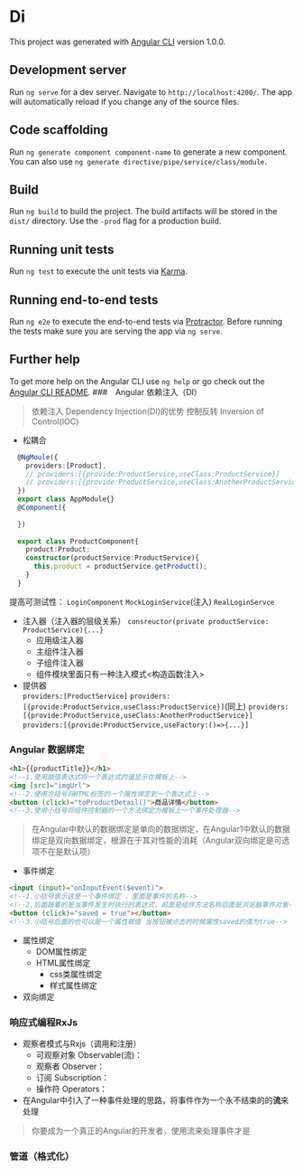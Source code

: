 # Di

This project was generated with [Angular CLI](https://github.com/angular/angular-cli) version 1.0.0.

## Development server

Run `ng serve` for a dev server. Navigate to `http://localhost:4200/`. The app will automatically reload if you change any of the source files.

## Code scaffolding

Run `ng generate component component-name` to generate a new component. You can also use `ng generate directive/pipe/service/class/module`.

## Build

Run `ng build` to build the project. The build artifacts will be stored in the `dist/` directory. Use the `-prod` flag for a production build.

## Running unit tests

Run `ng test` to execute the unit tests via [Karma](https://karma-runner.github.io).

## Running end-to-end tests

Run `ng e2e` to execute the end-to-end tests via [Protractor](http://www.protractortest.org/).
Before running the tests make sure you are serving the app via `ng serve`.

## Further help

To get more help on the Angular CLI use `ng help` or go check out the [Angular CLI README](https://github.com/angular/angular-cli/blob/master/README.md).
###　Angular 依赖注入（DI）
> 依赖注入 Dependency Injection(DI)的优势 
> 控制反转 Inversion of Control(IOC)
* 松耦合
```typescript
  @NgMoule({
    providers:[Product],
    // providers:[{provide:ProductService,useClass:ProductService}]
    // providers:[{provide:ProductService,useClass:AnotherProductService}]
  })
  export class AppModule{}
  @Component({
  
  })
  
  export class ProductComponent{
    product:Product;
    constructor(productService:ProductService){
      this.product = productService.getProduct();
    }
  }
```
 提高可测试性： `LoginComponent` `MockLoginService`(注入) `RealLoginServce`
* 注入器（注入器的层级关系）
  `consreuctor(private productService: ProductService){...}`
	* 应用级注入器
	* 主组件注入器
	* 子组件注入器
	* 组件模块里面只有一种注入模式<构造函数注入>
* 提供器  
  `providers:[ProductService]`
  `providers:[{provide:ProductService,useClass:ProductService}]`(同上)
  `providers:[{provide:ProductService,useClass:AnotherProductService}]`
  `providers:[{provide:ProductService,useFactory:()=>{...}]`
  
  
### Angular 数据绑定
```html
<h1>{{productTitle}}</h1> 
<!--1.使用插值表达式将一个表达式的值显示在模板上-->
<img [src]="imgUrl">
<!--2.使用方括号将HTML标签的一个属性绑定到一个表达式上-->
<button (click)="toProductDetail()">商品详情</button>
<!--3.使用小括号将组件控制器的一个方法绑定为模板上一个事件处理器-->
```
> 在Angular中默认的数据绑定是单向的数据绑定，在Angular1中默认的数据绑定是双向数据绑定，根源在于其对性能的消耗（Angular双向绑定是可选项不在是默认项）

* 事件绑定
```html
<input (input)="onInputEvent($event)">
<!--1.小括号表示这是一个事件绑定 ，里面是事件的名称-->
<!--2.后面跟着的是当事件发生时执行的表达式，前面是组件方法名称后面是浏览器事件对象-->
<button (click)="saved = true"></button>
<!--3.小括号后面的也可以是一个属性赋值 当按钮被点击的时候属性saved的值为true-->
```
* 属性绑定
  * DOM属性绑定
  * HTML属性绑定
    * css类属性绑定
    * 样式属性绑定
* 双向绑定
### 响应式编程RxJs
* 观察者模式与Rxjs（调用和注册）
  * 可观察对象 Observable(流)：
  * 观察者 Observer：
  * 订阅 Subscription：
  * 操作符 Operators：
* 在Angular中引入了一种事件处理的思路，将事件作为一个永不结束的的**流**来处理 
> 你要成为一个真正的Angular的开发者，使用流来处理事件才是
### 管道（格式化） 
